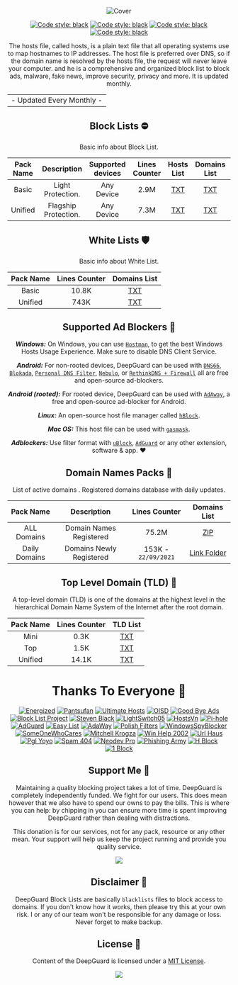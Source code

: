   <div align="center">

 ![Cover](https://github.com/VenexGit/LOGOs-PROJECTs/raw/main/New%20Project%20(3).png)
</div>
 <div align="center">

 <a href="https://github.com/VenexGit/DeepGuard"><img alt="Code style: black" src="https://img.shields.io/badge/Version-1.1-blue.svg"></a>
<a href="https://github.com/VenexGit/DeepGuard"><img alt="Code style: black" src="https://img.shields.io/badge/Update-Sep 25, 2021-orange.svg"></a>
<a href="https://github.com/VenexGit/DeepGuard"><img alt="Code style: black" src="https://img.shields.io/badge/Status-Officiel-scarlet.svg"></a>
<a href="https://github.com/VenexGit/DeepGuard/blob/main/LICENSE"><img alt="Code style: black" src="https://img.shields.io/badge/License-MIT-red.svg"></a>
  
The hosts file, called hosts, is a plain text file that all operating systems use to map hostnames to IP addresses. The host file is preferred over DNS, so if the domain name is resolved by the hosts file, the request will never leave your computer. and he is a comprehensive and organized block list to block ads, malware, fake news, improve security, privacy and more. It is updated monthly.

<table>
<tr>
<td>
 - Updated Every Monthly -
</td>
</tr>
</table>

##  Block Lists ​⛔️

Basic info about Block List.

| Pack Name | Description | Supported devices | Lines Counter | Hosts List | Domains List | Module Mgisk | 
|:---------:|:-----------:|:-----------------:|:-------------:|:----------:|:-----------:|:------------:|
Basic | Light Protection. | Any Device | 2.9M | [TXT](https://github.com/VenexGit/DeepGuard/releases/download/Hosts/Basic.txt)  | [TXT](https://github.com/VenexGit/DeepGuard/releases/download/Domains/Basic.txt) |[ZIP](https://github.com/VenexGit/DeepGuard/releases/download/Magisk/Basic.zip) |
Unified | Flagship Protection. | Any Device | 7.3M | [TXT](https://github.com/VenexGit/DeepGuard/releases/download/Hosts/Unified.txt) |[TXT](https://github.com/VenexGit/DeepGuard/releases/download/Domains/Unified.txt) | [ZIP](https://github.com/VenexGit/DeepGuard/releases/download/Magisk/Unified.zip) |

##  White Lists   🛡

Basic info about White List.

| Pack Name | Lines Counter | Domains List |
|:---------:|:-------------:|:-----------:|
Basic | 10.8K | [TXT](https://github.com/VenexGit/DeepGuard/blob/main/1%20-%20White%20List/Basic.txt) |
Unified | 743K | [TXT](https://github.com/VenexGit/DeepGuard/blob/main/1%20-%20White%20List/Unified.txt) |


## Supported Ad Blockers 📌

***Windows:*** On Windows, you can use [`Hostman`](http://www.abelhadigital.com/hostsman/), to get the best Windows Hosts Usage Experience. Make sure to disable DNS Client Service.       
     
***Android:*** For non-rooted devices, DeepGuard can be used with [`DNS66`](https://f-droid.org/en/packages/org.jak_linux.dns66/), [`Blokada`](https://f-droid.org/en/packages/org.blokada.alarm/), [`Personal DNS Filter`](https://www.zenz-solutions.de/personaldnsfilter/), [`Nebulo`](https://github.com/Ch4t4r/Nebulo), or [`RethinkDNS + Firewall`](https://github.com/celzero/rethink-app) all are free and open-source ad-blockers.     
     
***Android (rooted):*** For rooted device, DeepGuard can be used with [`AdAway`](https://f-droid.org/en/packages/org.adaway/), a free and open-source ad-blocker for Android.    
     
***Linux:*** An open-source host file manager called [`hBlock`](https://github.com/hectorm/hBlock).   
       
***Mac OS:*** This host file can be used with [`gasmask`](https://github.com/2ndalpha/gasmask).    
   
***Adblockers:*** Use filter format with [`uBlock`](https://github.com/gorhill/uBlock), [`AdGuard`](https://adguard.com/en/welcome.html) or any other extension, software & app. ♥️

## Domain Names Packs 🔗​
  
  List of active domains . Registered domains database with daily updates.

| Pack Name | Description |Lines Counter | Domains List |
|:---------:|:-----------:|:------------:|:-----------:|
ALL Domains | Domain Names Registered | 75.2M | [ZIP](https://github.com/VenexGit/DeepGuard/releases/download/Domains-Registered/Domains.zip)  |
Daily Domains | Domains Newly Registered | 153K - `22/09/2021` | [Link Folder](https://github.com/VenexGit/DeepGuard/tree/main/2%20-%20Domains%20Registered)  |

## Top Level Domain (TLD) 🔗

A top-level domain (TLD) is one of the domains at the highest level in the hierarchical Domain Name System of the Internet after the root domain.

| Pack Name | Lines Counter | TLD List |
|:---------:|:-------------:|:--------:|
Mini | 0.3K | [TXT](https://github.com/VenexGit/DeepGuard/blob/main/3%20-%20TLDs/Mini.List)  |
Top | 1.5K | [TXT](https://github.com/VenexGit/DeepGuard/blob/main/3%20-%20TLDs/Top.List)  |
Unified | 14.1K | [TXT](https://github.com/VenexGit/DeepGuard/blob/main/3%20-%20TLDs/Unified.List)  |

# Thanks To Everyone 📌

[<img alt="Energized" src="https://img.shields.io/badge/-Energized-ffcc00?style=flat-square&logo=pytorchlightning&logoColor=black" />](https://github.com/EnergizedProtection/block) 
[<img alt="Pantsufan" src="https://img.shields.io/badge/-Pant Sufan-008e82?style=flat-square&logo=magisk&logoColor=white" />](https://github.com/pantsufan/Magisk-Ad-Blocking-Module) 
[<img alt="Ultimate Hosts" src="https://img.shields.io/badge/-Ultimate Hosts BlackList-ed7926?style=flat-square&logo=mediafire&logoColor=black" />](https://github.com/Ultimate-Hosts-Blacklist/Ultimate.Hosts.Blacklist) 
[<img alt="OISD" src="https://img.shields.io/badge/-OISD-134e9b?style=flat-square&logo=redhat&logoColor=white" />](https://oisd.nl)
[<img alt="Good Bye Ads" src="https://img.shields.io/badge/-Good Bye Ads-810000?style=flat-square&logo=gnuprivacyguard&logoColor=white" />](https://github.com/jerryn70/GoodbyeAds) 
[<img alt="Block List Project" src="https://img.shields.io/badge/-Block List Project-61dafb?style=flat-square&logo=codeproject&logoColor=black" />](https://github.com/blocklistproject/Lists)
[<img alt="Steven Black" src="https://img.shields.io/badge/-Steven Black-4b32c3?style=flat-square&logo=handshake_protocol&logoColor=white" />](https://github.com/StevenBlack/hosts)
[<img alt="LightSwitch05" src="https://img.shields.io/badge/-Light Switch 05-cb3837?style=flat-square&logo=drupal&logoColor=white" />](https://github.com/lightswitch05/hosts)
[<img alt="HostsVn" src="https://img.shields.io/badge/-HostsVn-43853d?style=flat-square&logo=hackaday&logoColor=white" />](https://github.com/bigdargon/hostsVN)
[<img alt="Pi-hole" src="https://img.shields.io/badge/-Pihole-c9c9c9?style=flat-square&logo=pihole&logoColor=black" />](https://pi-hole.net)
[<img alt="AdGuard" src="https://img.shields.io/badge/-AdGuard-3da610?style=flat-square&logo=adguard&logoColor=white" />](https://github.com/AdguardTeam/AdguardFilters)
[<img alt="Easy List" src="https://img.shields.io/badge/-Easy List-007acc?style=flat-square&logo=curl&logoColor=white" />](https://github.com/easylist/easylist)
[<img alt="AdaWay" src="https://img.shields.io/badge/-AdaWay-690606?style=flat-square&logo=adblock&logoColor=white" />](https://adaway.org)
[<img alt="Polish Filters" src="https://img.shields.io/badge/-Polish Filters-794141?style=flat-square&logo=minutemailer&logoColor=white" />](https://github.com/MajkiIT/polish-ads-filter)
[<img alt="WindowsSpyBlocker" src="https://img.shields.io/badge/-Windows Spy Blocker-2496ed?style=flat-square&logo=adblockplus&logoColor=white" />](https://github.com/crazy-max/WindowsSpyBlocker)
[<img alt="SomeOneWhoCares" src="https://img.shields.io/badge/-Some One Who Cares-e34f26?style=flat-square&logo=momenteo&logoColor=white" />](https://someonewhocares.org/hosts)
[<img alt="Mitchell Krogza" src="https://img.shields.io/badge/-Mitchell Krogza-bbbdf6?style=flat-square&logo=wireguard&logoColor=black" />](https://github.com/mitchellkrogza/The-Big-List-of-Hacked-Malware-Web-Sites)
[<img alt="Win Help 2002" src="https://img.shields.io/badge/-Win Help 2002-d4d2b3?style=flat-square&logo=starship&logoColor=black" />](https://winhelp2002.mvps.org)
[<img alt="Url Haus" src="https://img.shields.io/badge/-Url Haus-c92a5a?style=flat-square&logo=fastapi&logoColor=white" />](https://urlhaus.abuse.ch)
[<img alt="Pgl Yoyo" src="https://img.shields.io/badge/-Pgl Yoyo-9683d3?style=flat-square&logo=postmates&logoColor=white" />](https://pgl.yoyo.org)
[<img alt="Spam 404" src="https://img.shields.io/badge/-Spam 404-2a9784?style=flat-square&logo=phabricator&logoColor=white" />](https://github.com/Spam404/lists)
[<img alt="Neodev Pro" src="https://img.shields.io/badge/-Neodev Pro-8a3b82?style=flat-square&logo=pandas&logoColor=white" />](https://github.com/neodevpro/neodevhost)
[<img alt="Phishing Army" src="https://img.shields.io/badge/-Phishing Army-25f9f1?style=flat-square&logo=vapor&logoColor=black" />](https://phishing.army)
[<img alt="H Block" src="https://img.shields.io/badge/-Hblock-d64612?style=flat-square&logo=wwise&logoColor=white" />](https://github.com/hectorm/hblock)
[<img alt="1 Block" src="https://img.shields.io/badge/-1Block-0b9198?style=flat-square&logo=stackbit&logoColor=white" />](https://github.com/badmojr/1Hosts)

## Support Me 📌

Maintaining a quality blocking project takes a lot of time. DeepGuard is completely independently funded. We fight for our users. This does mean
however that we also have to spend our owns to pay the bills. This is where you can help: by chipping in you can ensure more time is spent improving DeepGuard rather than dealing with distractions.

This donation is for our services, not for any pack, resource or any other mean. Your support will help us keep the project running and provide you quality service. 

<a href="https://paypal.me/WizVenex" target="_blank"><img src="https://img.shields.io/badge/PAYPAL-NOW--ACCEPTING-blue?logo=paypal&logoColor=white&style=for-the-badge"></a>


## Disclaimer 📌

DeepGuard Block Lists are basically `blacklists` files to block access to domains. If you don't know how it works, then please try this at your own risk. I or any of our team won't be responsible for any damage or loss. Never forget to make backup.

## License 📌

Content of the DeepGuard is licensed under a [MIT License](https://github.com/VenexGit/DeepGuard/blob/main/LICENSE).

<p align="center"><a href="https://github.com/VenexGit" target="_blank"><img src="https://img.shields.io/badge/ＶＥＮＥＸ-新 ドラゴン-7580f7.svg?longCache=true&style=flat-square"></a><p>
